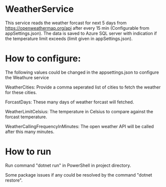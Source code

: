 # WeatherService

This service reads the weather forcast for next 5 days from https://openweathermap.org/api after every 15 min (Configurable from appSettings.json). 
The data is saved to Azure SQL server with indication if the temperature limit exceeds (limit given in appSettings.json).

# How to configure:

The following values could be changed in the appsettings.json to configure the Weathure service 

WeatherCities: Provide a comma seperated list of cities to fetch the weather for these cities.

ForcastDays: These many days of weather forcast will fetched.

WeatherLimitCelsius: The temperature in Celsius to compare against the forcast temperature. 

WeatherCallingFrequencyInMinutes: The open weather API will be called after this many minutes.

# How to run

Run command "dotnet run" in PowerShell in project directory.

Some package issues if any could be resolved by the command "dotnet restore".

